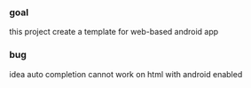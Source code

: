 ### goal
this project create a template for web-based android app

### bug
idea auto completion cannot work on html with android enabled

